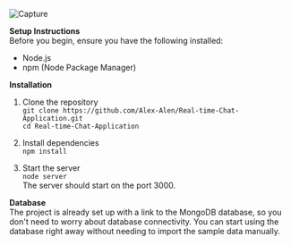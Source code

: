 ![Capture](https://github.com/user-attachments/assets/10ced279-7764-496a-9f60-9141f33bdaf1)

**Setup Instructions**\
Before you begin, ensure you have the following installed:
- Node.js
- npm (Node Package Manager)

**Installation**

1. Clone the repository\
`git clone https://github.com/Alex-Alen/Real-time-Chat-Application.git`\
`cd Real-time-Chat-Application`

2. Install dependencies\
`npm install`

4. Start the server\
`node server`\
The server should start on the port 3000.

**Database**\
The project is already set up with a link to the MongoDB database, so you don't need to worry about database connectivity. You can start using the database right away without needing to import the sample data manually.

